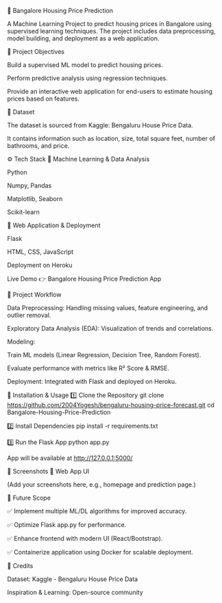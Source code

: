 🏡 Bangalore Housing Price Prediction

A Machine Learning Project to predict housing prices in Bangalore using supervised learning techniques. The project includes data preprocessing, model building, and deployment as a web application.

📌 Project Objectives

Build a supervised ML model to predict housing prices.

Perform predictive analysis using regression techniques.

Provide an interactive web application for end-users to estimate housing prices based on features.

📂 Dataset

The dataset is sourced from Kaggle: Bengaluru House Price Data.

It contains information such as location, size, total square feet, number of bathrooms, and price.

⚙️ Tech Stack
🔹 Machine Learning & Data Analysis

Python

Numpy, Pandas

Matplotlib, Seaborn

Scikit-learn

🔹 Web Application & Deployment

Flask

HTML, CSS, JavaScript

Deployment on Heroku

Live Demo 👉 Bangalore Housing Price Prediction App

📒 Project Workflow

Data Preprocessing: Handling missing values, feature engineering, and outlier removal.

Exploratory Data Analysis (EDA): Visualization of trends and correlations.

Modeling:

Train ML models (Linear Regression, Decision Tree, Random Forest).

Evaluate performance with metrics like R² Score & RMSE.

Deployment: Integrated with Flask and deployed on Heroku.

🚀 Installation & Usage
1️⃣ Clone the Repository
git clone https://github.com/2004Yogesh/bengaluru-housing-price-forecast.git
cd Bangalore-Housing-Price-Prediction

2️⃣ Install Dependencies
pip install -r requirements.txt

3️⃣ Run the Flask App
python app.py


App will be available at http://127.0.0.1:5000/

📸 Screenshots
🔹 Web App UI

(Add your screenshots here, e.g., homepage and prediction page.)

🔮 Future Scope

✅ Implement multiple ML/DL algorithms for improved accuracy.

✅ Optimize Flask app.py for performance.

✅ Enhance frontend with modern UI (React/Bootstrap).

✅ Containerize application using Docker for scalable deployment.

🙌 Credits

Dataset: Kaggle - Bengaluru House Price Data

Inspiration & Learning: Open-source community
